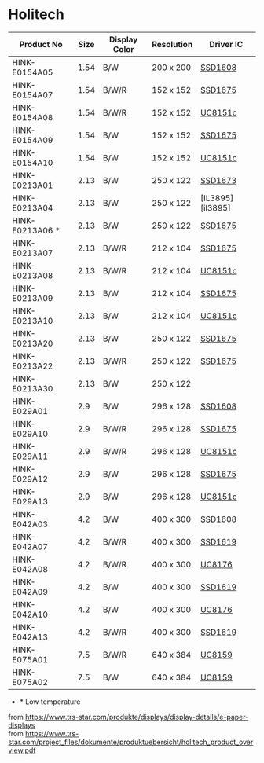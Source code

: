 # Holitech

| Product No       | Size | Display Color | Resolution | Driver IC          |
| ---------------- | ---- | ------------- | ---------- | ------------------ |
| HINK-E0154A05    | 1.54 | B/W           | 200 x 200  | [SSD1608][ssd1608] |
| HINK-E0154A07    | 1.54 | B/W/R         | 152 x 152  | [SSD1675][ssd1675] |
| HINK-E0154A08    | 1.54 | B/W/R         | 152 x 152  | [UC8151c][uc8151c] |
| HINK-E0154A09    | 1.54 | B/W           | 152 x 152  | [SSD1675][ssd1675] |
| HINK-E0154A10    | 1.54 | B/W           | 152 x 152  | [UC8151c][uc8151c] |
| HINK-E0213A01    | 2.13 | B/W           | 250 x 122  | [SSD1673][ssd1673] |
| HINK-E0213A04    | 2.13 | B/W           | 250 x 122  | [IL3895][il3895]   |
| HINK-E0213A06 \* | 2.13 | B/W           | 250 x 122  | [SSD1675][ssd1675] |
| HINK-E0213A07    | 2.13 | B/W/R         | 212 x 104  | [SSD1675][ssd1675] |
| HINK-E0213A08    | 2.13 | B/W/R         | 212 x 104  | [UC8151c][uc8151c] |
| HINK-E0213A09    | 2.13 | B/W           | 212 x 104  | [SSD1675][ssd1675] |
| HINK-E0213A10    | 2.13 | B/W           | 212 x 104  | [UC8151c][uc8151c] |
| HINK-E0213A20    | 2.13 | B/W           | 250 x 122  | [SSD1675][ssd1675] |
| HINK-E0213A22    | 2.13 | B/W/R         | 250 x 122  | [SSD1675][ssd1675] |
| HINK-E0213A30    | 2.13 | B/W           | 250 x 122  |                    |
| HINK-E029A01     | 2.9  | B/W           | 296 x 128  | [SSD1608][ssd1608] |
| HINK-E029A10     | 2.9  | B/W/R         | 296 x 128  | [SSD1675][ssd1675] |
| HINK-E029A11     | 2.9  | B/W/R         | 296 x 128  | [UC8151c][uc8151c] |
| HINK-E029A12     | 2.9  | B/W           | 296 x 128  | [SSD1675][ssd1675] |
| HINK-E029A13     | 2.9  | B/W           | 296 x 128  | [UC8151c][uc8151c] |
| HINK-E042A03     | 4.2  | B/W           | 400 x 300  | [SSD1608][ssd1608] |
| HINK-E042A07     | 4.2  | B/W/R         | 400 x 300  | [SSD1619][ssd1619] |
| HINK-E042A08     | 4.2  | B/W/R         | 400 x 300  | [UC8176][uc8176]   |
| HINK-E042A09     | 4.2  | B/W           | 400 x 300  | [SSD1619][ssd1619] |
| HINK-E042A10     | 4.2  | B/W           | 400 x 300  | [UC8176][uc8176]   |
| HINK-E042A13     | 4.2  | B/W/R         | 400 x 300  | [SSD1619][ssd1619] |
| HINK-E075A01     | 7.5  | B/W/R         | 640 x 384  | [UC8159][uc8159]   |
| HINK-E075A02     | 7.5  | B/W           | 640 x 384  | [UC8159][uc8159]   |

- \* Low temperature

from <https://www.trs-star.com/produkte/displays/display-details/e-paper-displays>
<br>from <https://www.trs-star.com/project_files/dokumente/produktuebersicht/holitech_product_overview.pdf>

[ssd1608]: ../ic-driver/SSD1608.pdf
[ssd1619]: ../ic-driver/SSD1619A.pdf
[ssd1673]: ../ic-driver/SSD1673.pdf
[ssd1675]: ../ic-driver/SSD1675B.pdf
[uc8151c]: ../ic-driver/UC8151c.pdf
[uc8159]: ../ic-driver/UC8159.pdf
[uc8176]: ../ic-driver/UC8176.pdf
